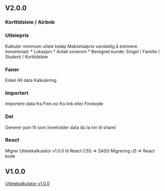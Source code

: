 ## V2.0.0
### Korttidsleie / Airbnb

### Utleiepris
Kalkuler minimum utleie beløp
Maksimalpris vanskelig å estimere. Innverknad:
    * Lokasjon
    * Antall soverom
    * Beregnet kunde: Singel / Familie / Student / Korttidsleie

### Faner
Enkel
All data
Kalkulering

### Importert
Importere data fra Finn.no fra link eller Finnkode

### Del
Generer json fil som inneholder data du la inn til share/

### React
Migrer Utleiekalkulator v1.0.0 til React
CSS => SASS Migrering
 JS => React kode


## V1.0.0

[Utleiekalkulator v1.0.0](https://utleie.tloberg.net/)